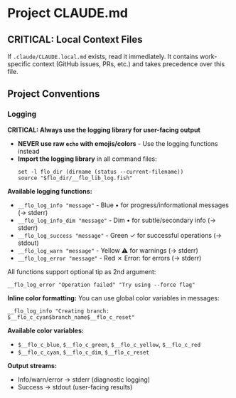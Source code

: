 # Project CLAUDE.md

## CRITICAL: Local Context Files

If `.claude/CLAUDE.local.md` exists, read it immediately. It contains work-specific context (GitHub issues, PRs, etc.) and takes precedence over this file.

## Project Conventions

### Logging

**CRITICAL: Always use the logging library for user-facing output**

- **NEVER use raw `echo` with emojis/colors** - Use the logging functions instead
- **Import the logging library** in all command files:
  ```fish
  set -l flo_dir (dirname (status --current-filename))
  source "$flo_dir/__flo_lib_log.fish"
  ```

**Available logging functions:**

- `__flo_log_info "message"` - Blue • for progress/informational messages (→ stderr)
- `__flo_log_info_dim "message"` - Dim • for subtle/secondary info (→ stderr)
- `__flo_log_success "message"` - Green ✓ for successful operations (→ stdout)
- `__flo_log_warn "message"` - Yellow ⚠ for warnings (→ stderr)
- `__flo_log_error "message"` - Red ✗ Error: for errors (→ stderr)

All functions support optional tip as 2nd argument:
```fish
__flo_log_error "Operation failed" "Try using --force flag"
```

**Inline color formatting:**
You can use global color variables in messages:
```fish
__flo_log_info "Creating branch: $__flo_c_cyan$branch_name$__flo_c_reset"
```

**Available color variables:**
- `$__flo_c_blue`, `$__flo_c_green`, `$__flo_c_yellow`, `$__flo_c_red`
- `$__flo_c_cyan`, `$__flo_c_dim`, `$__flo_c_reset`

**Output streams:**
- Info/warn/error → stderr (diagnostic logging)
- Success → stdout (user-facing results)
